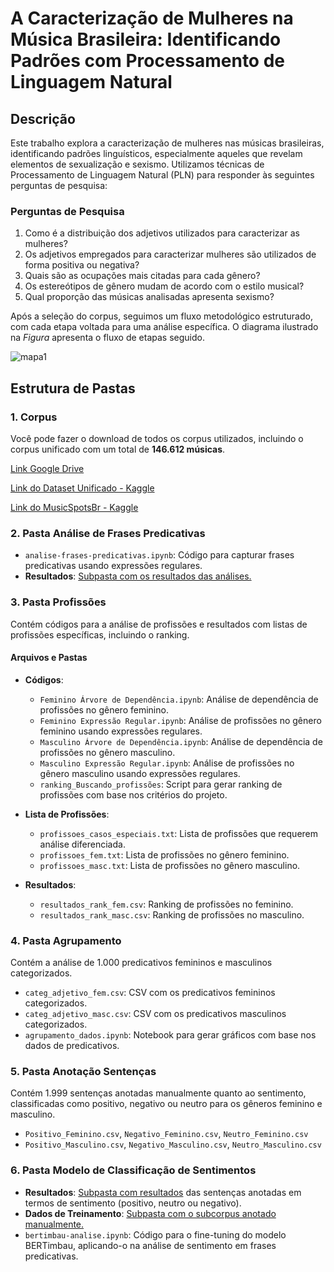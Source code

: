 # A Caracterização de Mulheres na Música Brasileira: Identificando Padrões com Processamento de Linguagem Natural

## Descrição

Este trabalho explora a caracterização de mulheres nas músicas brasileiras, identificando padrões linguísticos, especialmente aqueles que revelam elementos de sexualização e sexismo. Utilizamos técnicas de Processamento de Linguagem Natural (PLN) para responder às seguintes perguntas de pesquisa:

### Perguntas de Pesquisa
1. Como é a distribuição dos adjetivos utilizados para caracterizar as mulheres?
2. Os adjetivos empregados para caracterizar mulheres são utilizados de forma positiva ou negativa?
3. Quais são as ocupações mais citadas para cada gênero?
4. Os estereótipos de gênero mudam de acordo com o estilo musical?
5. Qual proporção das músicas analisadas apresenta sexismo?

Após a seleção do corpus, seguimos um fluxo metodológico estruturado, com cada etapa voltada para uma análise específica. O diagrama ilustrado na *Figura* apresenta o fluxo de etapas seguido.

![mapa1](https://github.com/user-attachments/assets/78fd5b5e-1c67-4226-b607-97aa051377d4)

## Estrutura de Pastas

### 1. Corpus
Você pode fazer o download de todos os corpus utilizados, incluindo o corpus unificado com um total de **146.612 músicas**.

[Link Google Drive](https://drive.google.com/drive/folders/1BdBsE5gqEVaQ7ANuiuOilYMmjX320Okv?usp=sharing)

[Link do Dataset Unificado - Kaggle](https://www.kaggle.com/datasets/vitoriafirmino/brazilian-lyrics)

[Link do MusicSpotsBr - Kaggle 
](https://www.kaggle.com/datasets/vitoriafirmino/musicspotsbr-popular-brazilian-lyrics-on-spotify)

### 2. Pasta Análise de Frases Predicativas
- `analise-frases-predicativas.ipynb`: Código para capturar frases predicativas usando expressões regulares.
- **Resultados**: [Subpasta com os resultados das análises.](https://drive.google.com/drive/folders/1z9uPvH2deVN4XYr1UUd300cnhiqM522b?usp=sharing)

### 3. Pasta Profissões
Contém códigos para a análise de profissões e resultados com listas de profissões específicas, incluindo o ranking.

#### Arquivos e Pastas
- **Códigos**:
  - `Feminino Árvore de Dependência.ipynb`: Análise de dependência de profissões no gênero feminino.
  - `Feminino Expressão Regular.ipynb`: Análise de profissões no gênero feminino usando expressões regulares.
  - `Masculino Árvore de Dependência.ipynb`: Análise de dependência de profissões no gênero masculino.
  - `Masculino Expressão Regular.ipynb`: Análise de profissões no gênero masculino usando expressões regulares.
  - `ranking_Buscando_profissões`: Script para gerar ranking de profissões com base nos critérios do projeto.

- **Lista de Profissões**:
  - `profissoes_casos_especiais.txt`: Lista de profissões que requerem análise diferenciada.
  - `profissoes_fem.txt`: Lista de profissões no gênero feminino.
  - `profissoes_masc.txt`: Lista de profissões no gênero masculino.

- **Resultados**:
  - `resultados_rank_fem.csv`: Ranking de profissões no feminino.
  - `resultados_rank_masc.csv`: Ranking de profissões no masculino.

### 4. Pasta Agrupamento
Contém a análise de 1.000 predicativos femininos e masculinos categorizados.
- `categ_adjetivo_fem.csv`: CSV com os predicativos femininos categorizados.
- `categ_adjetivo_masc.csv`: CSV com os predicativos masculinos categorizados.
- `agrupamento_dados.ipynb`: Notebook para gerar gráficos com base nos dados de predicativos.

### 5. Pasta Anotação Sentenças
Contém 1.999 sentenças anotadas manualmente quanto ao sentimento, classificadas como positivo, negativo ou neutro para os gêneros feminino e masculino.
- `Positivo_Feminino.csv`, `Negativo_Feminino.csv`, `Neutro_Feminino.csv`
- `Positivo_Masculino.csv`, `Negativo_Masculino.csv`, `Neutro_Masculino.csv`

### 6. Pasta Modelo de Classificação de Sentimentos
- **Resultados**: [Subpasta com resultados](https://drive.google.com/drive/folders/1p57lDAngnc0piW9rs3OTJuIUkYMqZDCI?usp=sharing) das sentenças anotadas em termos de sentimento (positivo, neutro ou negativo).
- **Dados de Treinamento**: [Subpasta com o subcorpus anotado manualmente.](https://drive.google.com/drive/folders/1VFOnKBQlXfCtykBJqX7txTnaTu7-UNy3?usp=sharing)
- `bertimbau-analise.ipynb`: Código para o fine-tuning do modelo BERTimbau, aplicando-o na análise de sentimento em frases predicativas.
